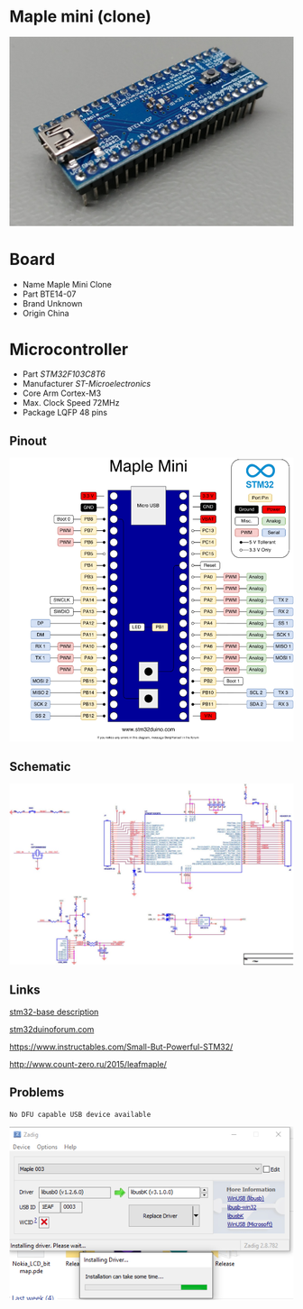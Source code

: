 

# Maple mini (clone)
![Maple mini](STM32F103C8T6_Maple_Mini_Clone-1.jpg)
# Board
* Name	Maple Mini Clone
* Part	BTE14-07
* Brand	Unknown
* Origin	China
# Microcontroller
* Part	*STM32F103C8T6*
* Manufacturer	_ST-Microelectronics_
* Core	Arm Cortex-M3
* Max. Clock Speed	72MHz
* Package	LQFP 48 pins

## Pinout
![921px-Maple_Mini_Pinout.svg.png](921px-Maple_Mini_Pinout.svg.png)

## Schematic
![Schematic](file_id_2060.jpeg)

## Links
[stm32-base description](https://stm32-base.org/boards/STM32F103C8T6-Maple-Mini-Clone.html)

[stm32duinoforum.com](https://stm32duinoforum.com/forum/wiki_subdomain/index_title_Maple_Mini.html)

https://www.instructables.com/Small-But-Powerful-STM32/


http://www.count-zero.ru/2015/leafmaple/


## Problems

```
No DFU capable USB device available
```

![Alt text](image.png)